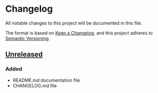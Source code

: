 # Changelog
All notable changes to this project will be documented in this file.

The format is based on [Keep a Changelog](https://keepachangelog.com/en/1.0.0/),
and this project adheres to [Semantic Versioning](https://semver.org/spec/v2.0.0.html).

## [Unreleased]
### Added
- README.md documentation file
- CHANGELOG.md file

[Unreleased]: https://bitbucket.org/placetopay/lightbox-sdk/src/main/